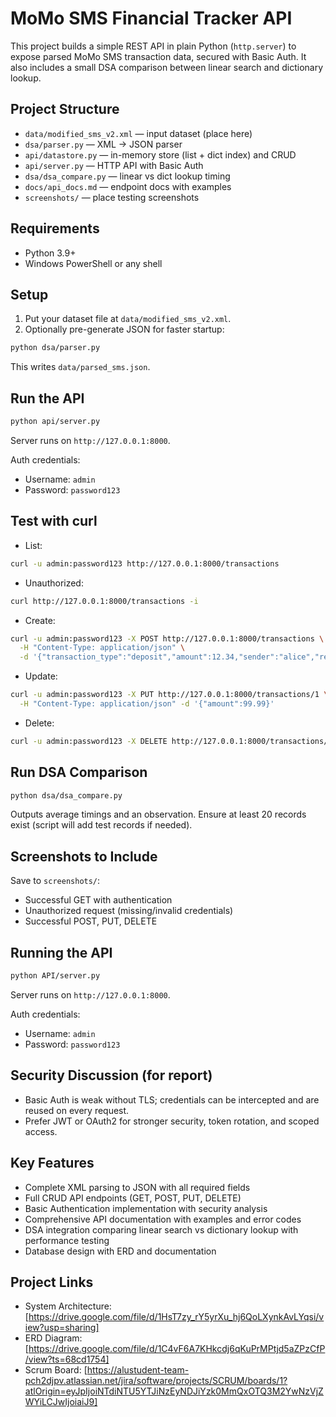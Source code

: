 # MoMo SMS Financial Tracker API

This project builds a simple REST API in plain Python (`http.server`) to expose parsed MoMo SMS transaction data, secured with Basic Auth. It also includes a small DSA comparison between linear search and dictionary lookup.

## Project Structure
- `data/modified_sms_v2.xml` — input dataset (place here)
- `dsa/parser.py` — XML -> JSON parser
- `api/datastore.py` — in-memory store (list + dict index) and CRUD
- `api/server.py` — HTTP API with Basic Auth
- `dsa/dsa_compare.py` — linear vs dict lookup timing
- `docs/api_docs.md` — endpoint docs with examples
- `screenshots/` — place testing screenshots

## Requirements
- Python 3.9+
- Windows PowerShell or any shell

## Setup
1. Put your dataset file at `data/modified_sms_v2.xml`.
2. Optionally pre-generate JSON for faster startup:
```bash
python dsa/parser.py
```
This writes `data/parsed_sms.json`.

## Run the API
```bash
python api/server.py
```
Server runs on `http://127.0.0.1:8000`.

Auth credentials:
- Username: `admin`
- Password: `password123`

## Test with curl
- List:
```bash
curl -u admin:password123 http://127.0.0.1:8000/transactions
```
- Unauthorized:
```bash
curl http://127.0.0.1:8000/transactions -i
```
- Create:
```bash
curl -u admin:password123 -X POST http://127.0.0.1:8000/transactions \
  -H "Content-Type: application/json" \
  -d '{"transaction_type":"deposit","amount":12.34,"sender":"alice","receiver":"momo","timestamp":"2024-09-01T10:00:00Z"}'
```
- Update:
```bash
curl -u admin:password123 -X PUT http://127.0.0.1:8000/transactions/1 \
  -H "Content-Type: application/json" -d '{"amount":99.99}'
```
- Delete:
```bash
curl -u admin:password123 -X DELETE http://127.0.0.1:8000/transactions/1 -i
```

## Run DSA Comparison
```bash
python dsa/dsa_compare.py
```
Outputs average timings and an observation. Ensure at least 20 records exist (script will add test records if needed).

## Screenshots to Include
Save to `screenshots/`:
- Successful GET with authentication
- Unauthorized request (missing/invalid credentials)
- Successful POST, PUT, DELETE

## Running the API

```bash
python API/server.py
```

Server runs on `http://127.0.0.1:8000`.

Auth credentials:
- Username: `admin`
- Password: `password123`

## Security Discussion (for report)
- Basic Auth is weak without TLS; credentials can be intercepted and are reused on every request.
- Prefer JWT or OAuth2 for stronger security, token rotation, and scoped access.

## Key Features
- Complete XML parsing to JSON with all required fields
- Full CRUD API endpoints (GET, POST, PUT, DELETE)
- Basic Authentication implementation with security analysis
- Comprehensive API documentation with examples and error codes
- DSA integration comparing linear search vs dictionary lookup with performance testing
- Database design with ERD and documentation

## Project Links
- System Architecture: [https://drive.google.com/file/d/1HsT7zy_rY5yrXu_hj6QoLXynkAvLYqsi/view?usp=sharing]
- ERD Diagram: [https://drive.google.com/file/d/1C4vF6A7KHkcdj6qKuPrMPtjd5aZPzCfP/view?ts=68cd1754]
- Scrum Board: [https://alustudent-team-pch2djpv.atlassian.net/jira/software/projects/SCRUM/boards/1?atlOrigin=eyJpIjoiNTdiNTU5YTJiNzEyNDJiYzk0MmQxOTQ3M2YwNzVjZWYiLCJwIjoiaiJ9]
